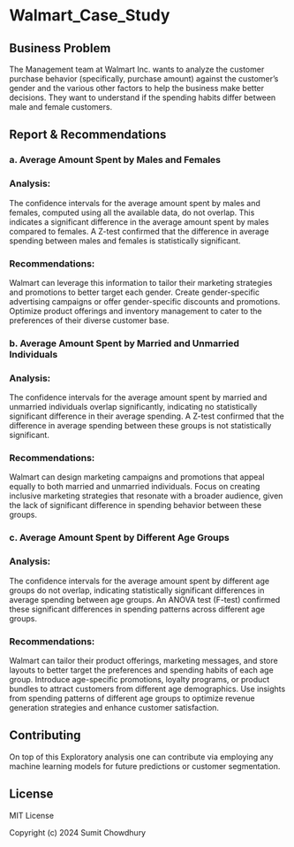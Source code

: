 # Walmart_Case_Study

## Business Problem

The Management team at Walmart Inc. wants to analyze the customer purchase behavior (specifically, purchase amount) against the customer’s gender and the various other factors to help the business make better decisions. They want to understand if the spending habits differ between male and female customers.

## Report & Recommendations
### a. Average Amount Spent by Males and Females

### Analysis:

The confidence intervals for the average amount spent by males and females, computed using all the available data, do not overlap. This indicates a significant difference in the average amount spent by males compared to females.
A Z-test confirmed that the difference in average spending between males and females is statistically significant.

### Recommendations:

Walmart can leverage this information to tailor their marketing strategies and promotions to better target each gender.
Create gender-specific advertising campaigns or offer gender-specific discounts and promotions.
Optimize product offerings and inventory management to cater to the preferences of their diverse customer base.

### b. Average Amount Spent by Married and Unmarried Individuals
### Analysis:

The confidence intervals for the average amount spent by married and unmarried individuals overlap significantly, indicating no statistically significant difference in their average spending.
A Z-test confirmed that the difference in average spending between these groups is not statistically significant.
### Recommendations:

Walmart can design marketing campaigns and promotions that appeal equally to both married and unmarried individuals.
Focus on creating inclusive marketing strategies that resonate with a broader audience, given the lack of significant difference in spending behavior between these groups.

### c. Average Amount Spent by Different Age Groups

### Analysis:

The confidence intervals for the average amount spent by different age groups do not overlap, indicating statistically significant differences in average spending between age groups.
An ANOVA test (F-test) confirmed these significant differences in spending patterns across different age groups.


### Recommendations:

Walmart can tailor their product offerings, marketing messages, and store layouts to better target the preferences and spending habits of each age group.
Introduce age-specific promotions, loyalty programs, or product bundles to attract customers from different age demographics.
Use insights from spending patterns of different age groups to optimize revenue generation strategies and enhance customer satisfaction.

## Contributing
On top of this Exploratory analysis one can contribute via employing any machine learning models for future predictions or customer segmentation.

## License
MIT License

Copyright (c) 2024 Sumit Chowdhury
